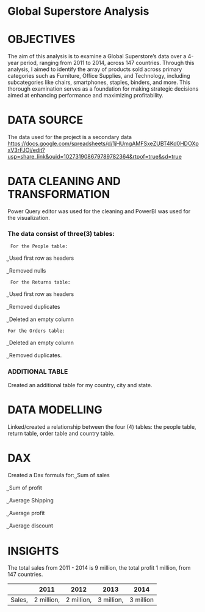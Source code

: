 # Global Superstore Analysis

# OBJECTIVES

The aim of this analysis is to examine a Global Superstore’s data over a 4-year period, ranging from 2011 to 2014, across 147 countries. Through this analysis, I aimed to identify the array of products sold across primary categories such as Furniture, Office Supplies, and Technology, including subcategories like chairs, smartphones, staples, binders, and more. This thorough examination serves as a foundation for making strategic decisions aimed at enhancing performance and maximizing profitability.

# DATA SOURCE

The data used for the project is a secondary data
https://docs.google.com/spreadsheets/d/1jHUmgAMFSxeZUBT4Kd0HDOXpxV3rFJOj/edit?usp=share_link&ouid=102731908679789782364&rtpof=true&sd=true

# DATA CLEANING AND TRANSFORMATION
 Power Query editor was used for the cleaning and PowerBI was used for the visualization.

### The data consist of three(3) tables: 

     For the People table:

&#826; Used first row as headers

&#826; Removed nulls

     For the Returns table:

&#826; Used first row as headers

&#826; Removed duplicates

&#826; Deleted an empty column

    For the Orders table:

&#826; Deleted an empty column 

&#826; Removed duplicates.

### ADDITIONAL TABLE
Created an additional table for my country, city and state.

# DATA MODELLING
Linked/created a relationship between the four (4) tables: the people table, return table, order table and country table.

# DAX
Created a Dax formula for:
&#826; Sum of sales

&#826; Sum of profit

&#826; Average Shipping

&#826; Average profit

&#826; Average discount

# INSIGHTS

The total sales from 2011 - 2014 is 9 million, the total profit 1 million, from 147 countries.

|    |2011|2012|2013|2014|
|----|----|----|----|----|
|Sales,|2 million,|2 million,|3 million,|3 million 

